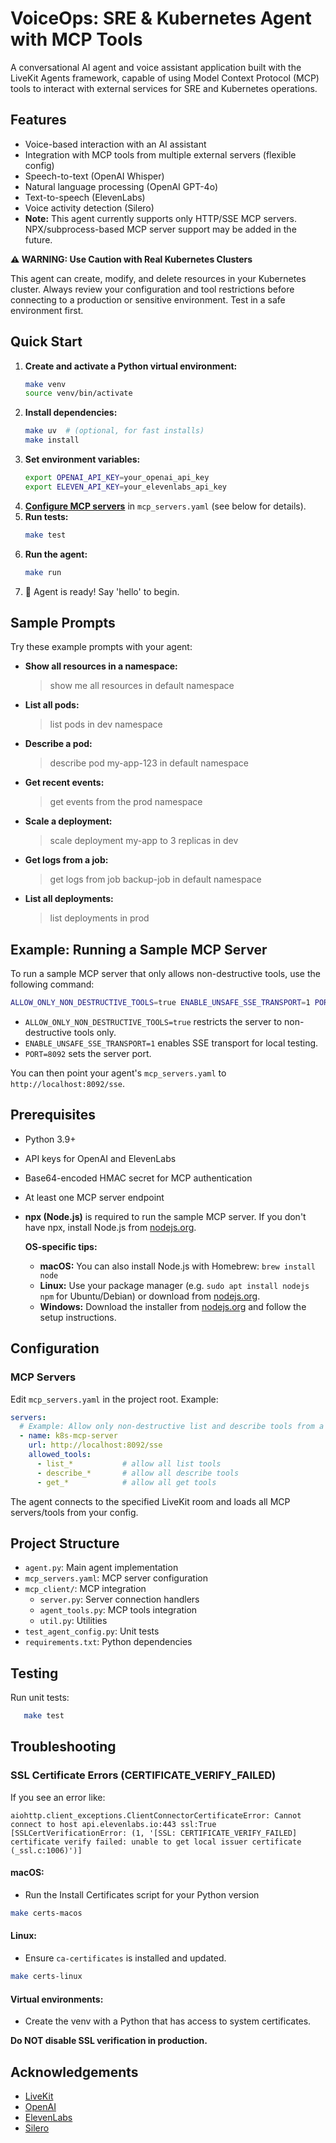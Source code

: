 # VoiceOps: SRE & Kubernetes Agent with MCP Tools

A conversational AI agent and voice assistant application built with the LiveKit Agents framework, capable of using Model Context Protocol (MCP) tools to interact with external services for SRE and Kubernetes operations.

## Features

- Voice-based interaction with an AI assistant
- Integration with MCP tools from multiple external servers (flexible config)
- Speech-to-text (OpenAI Whisper)
- Natural language processing (OpenAI GPT-4o)
- Text-to-speech (ElevenLabs)
- Voice activity detection (Silero)
- **Note:** This agent currently supports only HTTP/SSE MCP servers. NPX/subprocess-based MCP server support may be added in the future.

**⚠️ WARNING: Use Caution with Real Kubernetes Clusters**

This agent can create, modify, and delete resources in your Kubernetes cluster. Always review your configuration and tool restrictions before connecting to a production or sensitive environment. Test in a safe environment first.

## Quick Start

1. **Create and activate a Python virtual environment:**
   ```sh
   make venv
   source venv/bin/activate
   ```
2. **Install dependencies:**
   ```sh
   make uv  # (optional, for fast installs)
   make install
   ```
3. **Set environment variables:**
   ```sh
   export OPENAI_API_KEY=your_openai_api_key
   export ELEVEN_API_KEY=your_elevenlabs_api_key
   ```
4. [**Configure MCP servers**](#mcp-servers) in `mcp_servers.yaml` (see below for details).
5. **Run tests:**
   ```sh
   make test
   ```
6. **Run the agent:**
   ```sh
   make run
   ```
7. 👋 Agent is ready! Say 'hello' to begin.

## Sample Prompts

Try these example prompts with your agent:

- **Show all resources in a namespace:**
  > show me all resources in default namespace

- **List all pods:**
  > list pods in dev namespace

- **Describe a pod:**
  > describe pod my-app-123 in default namespace

- **Get recent events:**
  > get events from the prod namespace

- **Scale a deployment:**
  > scale deployment my-app to 3 replicas in dev

- **Get logs from a job:**
  > get logs from job backup-job in default namespace

- **List all deployments:**
  > list deployments in prod

## Example: Running a Sample MCP Server

To run a sample MCP server that only allows non-destructive tools, use the following command:

```sh
ALLOW_ONLY_NON_DESTRUCTIVE_TOOLS=true ENABLE_UNSAFE_SSE_TRANSPORT=1 PORT=8092 npx mcp-server-kubernetes
```

- `ALLOW_ONLY_NON_DESTRUCTIVE_TOOLS=true` restricts the server to non-destructive tools only.
- `ENABLE_UNSAFE_SSE_TRANSPORT=1` enables SSE transport for local testing.
- `PORT=8092` sets the server port.

You can then point your agent's `mcp_servers.yaml` to `http://localhost:8092/sse`.

## Prerequisites

- Python 3.9+
- API keys for OpenAI and ElevenLabs
- Base64-encoded HMAC secret for MCP authentication
- At least one MCP server endpoint
- **npx (Node.js)** is required to run the sample MCP server. If you don't have npx, install Node.js from [nodejs.org](https://nodejs.org/).

  **OS-specific tips:**
  - **macOS:** You can also install Node.js with Homebrew: `brew install node`
  - **Linux:** Use your package manager (e.g. `sudo apt install nodejs npm` for Ubuntu/Debian) or download from [nodejs.org](https://nodejs.org/).
  - **Windows:** Download the installer from [nodejs.org](https://nodejs.org/) and follow the setup instructions.

## Configuration

### MCP Servers

Edit `mcp_servers.yaml` in the project root. Example:

```yaml
servers:
  # Example: Allow only non-destructive list and describe tools from a local Kubernetes MCP server
  - name: k8s-mcp-server
    url: http://localhost:8092/sse
    allowed_tools:
      - list_*           # allow all list tools
      - describe_*       # allow all describe tools
      - get_*            # allow all get tools
```
The agent connects to the specified LiveKit room and loads all MCP servers/tools from your config.

## Project Structure

- `agent.py`: Main agent implementation
- `mcp_servers.yaml`: MCP server configuration
- `mcp_client/`: MCP integration
  - `server.py`: Server connection handlers
  - `agent_tools.py`: MCP tools integration
  - `util.py`: Utilities
- `test_agent_config.py`: Unit tests
- `requirements.txt`: Python dependencies

## Testing

Run unit tests:

```sh
   make test
```

## Troubleshooting

### SSL Certificate Errors (CERTIFICATE_VERIFY_FAILED)

If you see an error like:

```
aiohttp.client_exceptions.ClientConnectorCertificateError: Cannot connect to host api.elevenlabs.io:443 ssl:True [SSLCertVerificationError: (1, '[SSL: CERTIFICATE_VERIFY_FAILED] certificate verify failed: unable to get local issuer certificate (_ssl.c:1006)')]
```

#### macOS:
- Run the Install Certificates script for your Python version

```sh
make certs-macos
```

#### Linux:
- Ensure `ca-certificates` is installed and updated.

```sh
make certs-linux
```

#### Virtual environments:
- Create the venv with a Python that has access to system certificates.

**Do NOT disable SSL verification in production.**

## Acknowledgements

- [LiveKit](https://livekit.io/)
- [OpenAI](https://openai.com/)
- [ElevenLabs](https://elevenlabs.io/)
- [Silero](https://github.com/snakers4/silero-vad)